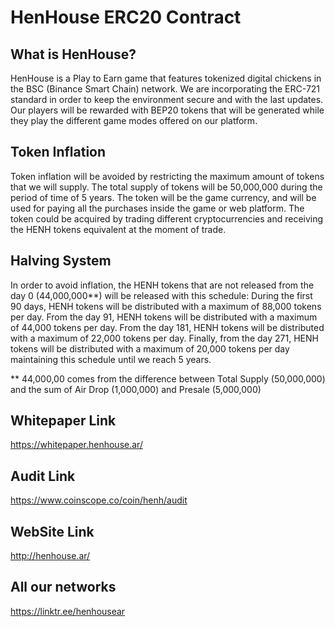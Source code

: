 # HenHouse ERC20 Contract

## What is HenHouse?

HenHouse is a Play to Earn game that features tokenized digital chickens in the BSC (Binance Smart Chain) network. We are incorporating the ERC-721 standard in order to keep the environment secure and with the last updates. Our players will be rewarded with BEP20 tokens that will be generated while they play the different game modes offered on our platform.

## Token Inflation

Token inflation will be avoided by restricting the maximum amount of tokens that we will supply. 
The total supply of tokens will be 50,000,000 during the period of time of 5 years. 
The token will be the game currency, and will be used for paying all the purchases inside the game or web platform. 
The token could be acquired by trading different cryptocurrencies and receiving the HENH tokens equivalent at the moment of trade.

## Halving System

In order to avoid inflation, the HENH tokens that are not released from the day 0 (44,000,000**) will be released with this schedule: 
During the first 90 days, HENH tokens will be distributed with a maximum of 88,000 tokens per day. 
From the day 91, HENH tokens will be distributed with a maximum of 44,000 tokens per day. 
From the day 181, HENH tokens will be distributed with a maximum of 22,000 tokens per day. 
Finally, from the day 271, HENH tokens will be distributed with a maximum of 20,000 tokens per day maintaining this schedule until we reach 5 years.

** 44,000,00 comes from the difference between Total Supply (50,000,000) and the sum of Air Drop (1,000,000) and Presale (5,000,000)

## Whitepaper Link

https://whitepaper.henhouse.ar/

## Audit Link

https://www.coinscope.co/coin/henh/audit

## WebSite Link

http://henhouse.ar/

## All our networks

https://linktr.ee/henhousear